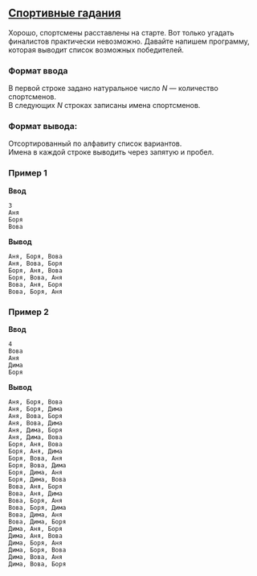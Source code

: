 ## [Спортивные гадания](../../../solutions/3.4/34_n.py)

Хорошо, спортсмены расставлены на старте. Вот только угадать финалистов практически невозможно. Давайте напишем программу, которая выводит список возможных победителей.

### Формат ввода

В первой строке задано натуральное число $N$ — количество спортсменов.\
В следующих $N$ строках записаны имена спортсменов.

### Формат вывода:

Отсортированный по алфавиту список вариантов.\
Имена в каждой строке выводить через запятую и пробел.

### Пример 1

__Ввод__
```plaintext
3
Аня
Боря
Вова
```

__Вывод__
```plaintext
Аня, Боря, Вова
Аня, Вова, Боря
Боря, Аня, Вова
Боря, Вова, Аня
Вова, Аня, Боря
Вова, Боря, Аня
```

### Пример 2

__Ввод__
```plaintext
4
Вова
Аня
Дима
Боря
```

__Вывод__
```plaintext
Аня, Боря, Вова
Аня, Боря, Дима
Аня, Вова, Боря
Аня, Вова, Дима
Аня, Дима, Боря
Аня, Дима, Вова
Боря, Аня, Вова
Боря, Аня, Дима
Боря, Вова, Аня
Боря, Вова, Дима
Боря, Дима, Аня
Боря, Дима, Вова
Вова, Аня, Боря
Вова, Аня, Дима
Вова, Боря, Аня
Вова, Боря, Дима
Вова, Дима, Аня
Вова, Дима, Боря
Дима, Аня, Боря
Дима, Аня, Вова
Дима, Боря, Аня
Дима, Боря, Вова
Дима, Вова, Аня
Дима, Вова, Боря
```
